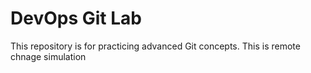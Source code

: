 # DevOps Git Lab
This repository is for practicing advanced Git concepts.
This is remote chnage simulation
